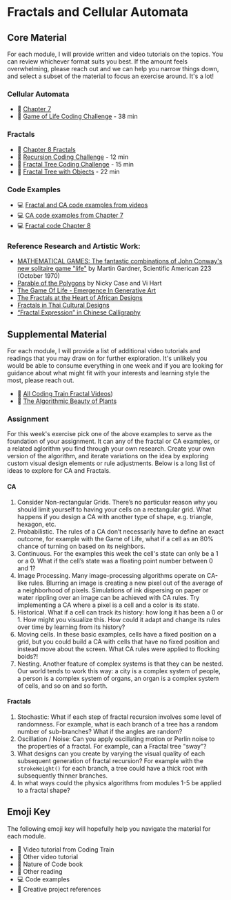 # Fractals and Cellular Automata

## Core Material

For each module, I will provide written and video tutorials on the topics. You can review whichever format suits you best. If the amount feels overwhelming, please reach out and we can help you narrow things down, and select a subset of the material to focus an exercise around. It's a lot!

### Cellular Automata

- 📗 [Chapter 7](https://nature-of-code-2nd-edition.netlify.app/cellular-automata/)
- 🚂 [Game of Life Coding Challenge](https://thecodingtrain.com/CodingChallenges/085-the-game-of-life.html) - 38 min

### Fractals

- 📗 [Chapter 8 Fractals](https://nature-of-code-2nd-edition.netlify.app/fractals/)
- 🚂 [Recursion Coding Challenge](https://thecodingtrain.com/CodingChallenges/077-recursion.html) - 12 min
- 🚂 [Fractal Tree Coding Challenge](https://thecodingtrain.com/CodingChallenges/014-fractaltree.html) - 15 min
- 🚂 [Fractal Tree with Objects](https://thecodingtrain.com/challenges/15-object-oriented-fractal-trees) - 22 min

### Code Examples

- 💻 [Fractal and CA code examples from videos](https://editor.p5js.org/codingtrain/collections/fJ78Clagf)
- 💻 [CA code examples from Chapter 7](https://editor.p5js.org/natureofcode/collections/vO150fv4lv)
- 💻 [Fractal code Chapter 8](https://editor.p5js.org/natureofcode/collections/ujbdOAEy3)

### Reference Research and Artistic Work:

- [MATHEMATICAL GAMES: The fantastic combinations of John Conway's new solitaire game "life"](http://ddi.cs.uni-potsdam.de/HyFISCH/Produzieren/lis_projekt/proj_gamelife/ConwayScientificAmerican.htm) by Martin Gardner, Scientific American 223 (October 1970)
- [Parable of the Polygons](https://ncase.me/polygons/) by Nicky Case and Vi Hart
- [The Game Of Life - Emergence In Generative Art](https://www.artnome.com/news/2020/7/12/the-game-of-life-emergence-in-generative-art)
- [The Fractals at the Heart of African Designs](https://www.ted.com/talks/ron_eglash_the_fractals_at_the_heart_of_african_designs?language=en#t-4262)
- [Fractals in Thai Cultural Designs](https://kvis.ac.th/userfiles/files/Fractals_full%20paper-corrected.pdf)
- [“Fractal Expression” in Chinese Calligraphy ](https://arxiv.org/pdf/0810.1242.pdf)

## Supplemental Material

For each module, I will provide a list of additional video tutorials and readings that you may draw on for further exploration. It's unlikely you would be able to consume everything in one week and if you are looking for guidance about what might fit with your interests and learning style the most, please reach out.

- 🚂 [All Coding Train Fractal Videos](https://thecodingtrain.com/challenges/lang/all/topic/fractal))
- 📕 [The Algorithmic Beauty of Plants](http://algorithmicbotany.org/papers/#abop)

### Assignment

For this week's exercise pick one of the above examples to serve as the foundation of your assignment. It can any of the fractal or CA examples, or a related aglorithm you find through your own research. Create your own version of the algorithm, and iterate variations on the idea by exploring custom visual design elements or rule adjustments. Below is a long list of ideas to explore for CA and Fractals.

#### CA

1. Consider Non-rectangular Grids. There’s no particular reason why you should limit yourself to having your cells on a rectangular grid. What happens if you design a CA with another type of shape, e.g. triangle, hexagon, etc.
2. Probabilistic. The rules of a CA don’t necessarily have to define an exact outcome, for example with the Game of Life, what if a cell as an 80% chance of turning on based on its neighbors.
3. Continuous. For the examples this week the cell's state can only be a 1 or a 0. What if the cell’s state was a floating point number between 0 and 1?
4. Image Processing. Many image-processing algorithms operate on CA-like rules. Blurring an image is creating a new pixel out of the average of a neighborhood of pixels. Simulations of ink dispersing on paper or water rippling over an image can be achieved with CA rules. Try implementing a CA where a pixel is a cell and a color is its state.
5. Historical. What if a cell can track its history: how long it has been a 0 or 1. How might you visualize this. How could it adapt and change its rules over time by learning from its history?
6. Moving cells. In these basic examples, cells have a fixed position on a grid, but you could build a CA with cells that have no fixed position and instead move about the screen. What CA rules were applied to flocking boids?!
7. Nesting. Another feature of complex systems is that they can be nested. Our world tends to work this way: a city is a complex system of people, a person is a complex system of organs, an organ is a complex system of cells, and so on and so forth.

#### Fractals

1. Stochastic: What if each step of fractal recursion involves some level of randomness. For example, what is each branch of a tree has a random number of sub-branches? What if the angles are random?
2. Oscillation / Noise: Can you apply oscillating motion or Perlin noise to the properties of a fractal. For example, can a Fractal tree "sway"?
3. What designs can you create by varying the visual quality of each subsequent generation of fractal recursion? For example with the `strokeWeight()` for each branch, a tree could have a thick root with subsequently thinner branches.
4. In what ways could the physics algorithms from modules 1-5 be applied to a fractal shape?

## Emoji Key

The following emoji key will hopefully help you navigate the material for each module.

- 🚂 Video tutorial from Coding Train
- 🎥 Other video tutorial
- 📗 Nature of Code book
- 📕 Other reading
- 💻 Code examples
- 🎨 Creative project references
